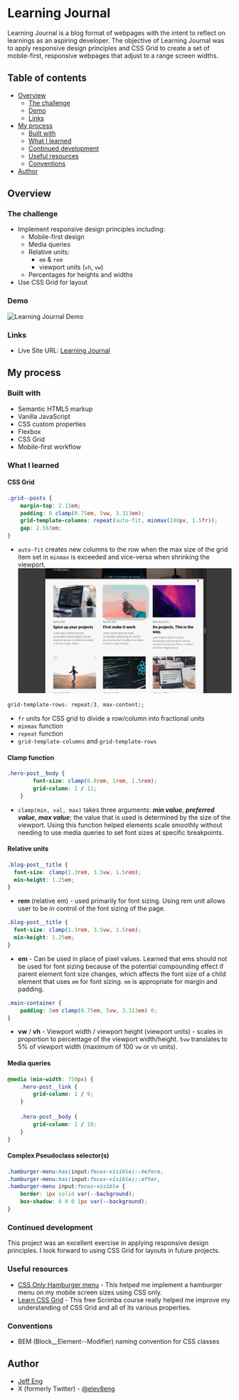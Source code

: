 # Learning Journal
Learning Journal is a blog format of webpages with the intent to reflect on learnings as an aspiring developer.  The objective of Learning Journal was to apply responsive design principles and CSS Grid to create a set of mobile-first, responsive webpages that adjust to a range screen widths.

## Table of contents

- [Overview](#overview)
  - [The challenge](#the-challenge)
  - [Demo](#demo)
  - [Links](#links)
- [My process](#my-process)
  - [Built with](#built-with)
  - [What I learned](#what-i-learned)
  - [Continued development](#continued-development)
  - [Useful resources](#useful-resources)
  - [Conventions](#conventions)
- [Author](#author)

## Overview

### The challenge

- Implement responsive design principles including:
  - Mobile-first design
  - Media queries
  - Relative units:
    - `em` & `rem`
    - viewport units (`vh`, `vw`)
  - Percentages for heights and widths
- Use CSS Grid for layout

### Demo

![Learning Journal Demo](./readme_assets/learning-journal-demo.gif)

### Links

- Live Site URL: [Learning Journal](https://jeff-eng-learning-journal.netlify.app/)

## My process

### Built with

- Semantic HTML5 markup
- Vanilla JavaScript
- CSS custom properties
- Flexbox
- CSS Grid
- Mobile-first workflow

### What I learned

#### CSS Grid
```css
.grid--posts {
    margin-top: 2.13em;
    padding: 0 clamp(0.75em, 5vw, 3.313em);
    grid-template-columns: repeat(auto-fit, minmax(240px, 1.5fr));
    gap: 2.563em;
}
```
  - `auto-fit` creates new columns to the row when the max size of the grid item set in `minmax` is exceeded and vice-versa when shrinking the viewport.
  ![auto-fit](./readme_assets/learning-journal-autofit.gif)

```css
grid-template-rows: repeat(3, max-content);
```
  - `fr` units for CSS grid to divide a row/column into fractional units
  - `minmax` function
  - `repeat` function
  - `grid-template-columns` and `grid-template-rows`

#### Clamp function
```css
.hero-post__body {
        font-size: clamp(0.8rem, 1rem, 1.5rem);
        grid-column: 1 / 11;
    }
```
  - `clamp(min, val, max)` takes three arguments: **_min value_**, **_preferred value_**, **_max value_**; the value that is used is determined by the size of the viewport. Using this function helped elements scale smoothly without needing to use media queries to set font sizes at specific breakpoints.

#### Relative units
```css
.blog-post__title {
  font-size: clamp(1.3rem, 3.5vw, 1.5rem);
  min-height: 1.25em;
}
```
  - **rem** (relative em) - used primarily for font sizing. Using rem unit allows user to be in control of the font sizing of the page. 
```css
.blog-post__title {
  font-size: clamp(1.3rem, 3.5vw, 1.5rem);
  min-height: 1.25em;
}
```
  - **em** - Can be used in place of pixel values. Learned that ems should not be used for font sizing because of the potential compounding effect if parent element font size changes, which affects the font size of a child element that uses `em` for font sizing. `em` is appropriate for margin and padding.

```css
.main-container {
    padding: 2em clamp(0.75em, 5vw, 3.313em) 0;
}
```
  - **vw** / **vh** - Viewport width / viewport height (viewport units) - scales in proportion to percentage of the viewport width/height. `5vw` translates to 5% of viewport width (maximum of 100 `vw` or `vh` units).

#### Media queries
```css
@media (min-width: 750px) {
    .hero-post__link {
        grid-column: 1 / 9;
    }

    .hero-post__body {
        grid-column: 1 / 10;
    }   
}
```

#### Complex Pseudoclass selector(s)
```css
.hamburger-menu:has(input:focus-visible)::before,
.hamburger-menu:has(input:focus-visible)::after,
.hamburger-menu input:focus-visible {
    border: 1px solid var(--background);    
    box-shadow: 0 0 0 1px var(--background);    
}
```

### Continued development

This project was an excellent exercise in applying responsive design principles. I look forward to using CSS Grid for layouts in future projects.

### Useful resources

- [CSS Only Hamburger menu](https://youtu.be/dAIVbLrAb_U?si=ZNvuSmOyV_X9AskA) - This helped me implement a hamburger menu on my mobile screen sizes using CSS only.
- [Learn CSS Grid](https://scrimba.com/learn/cssgrid) - This free Scrimba course really helped me improve my understanding of CSS Grid and all of its various properties.

### Conventions
- BEM (Block__Element--Modifier) naming convention for CSS classes

## Author

- [Jeff Eng](https://www.jeffeng.com)
- X (formerly Twitter) - [@elev8eng](https://www.twitter.com/elev8eng)





